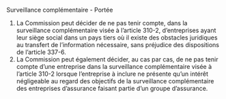 Surveillance complémentaire - Portée
1.  La Commission peut décider de ne pas tenir compte, dans la surveillance complémentaire visée à l’article 310-2, d’entreprises ayant leur siège social dans un pays tiers où il existe des obstacles juridiques au transfert de l’information nécessaire, sans préjudice des dispositions de l’article 337-6.
2.  La Commission peut également décider, au cas par cas, de ne pas tenir compte d’une entreprise dans la surveillance complémentaire visée à l’article 310-2 lorsque l’entreprise à inclure ne présente qu’un intérêt négligeable au regard des objectifs de la surveillance complémentaire des entreprises d’assurance faisant partie d’un groupe d’assurance.